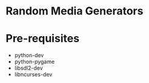 Random Media Generators
=======================

# Pre-requisites

* python-dev
* python-pygame
* libsdl2-dev
* libncurses-dev
